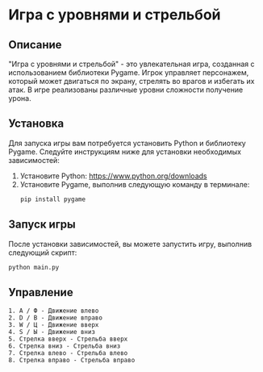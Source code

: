 # Игра с уровнями и стрельбой

## Описание
"Игра с уровнями и стрельбой" - это увлекательная игра, созданная с использованием библиотеки Pygame. Игрок управляет персонажем, который может двигаться по экрану, стрелять во врагов и избегать их атак. В игре реализованы различные уровни сложности получение урона.

## Установка
Для запуска игры вам потребуется установить Python и библиотеку Pygame. Следуйте инструкциям ниже для установки необходимых зависимостей:

1. Установите Python: https://www.python.org/downloads
2. Установите Pygame, выполнив следующую команду в терминале:
    ```bash
    pip install pygame
    ```

## Запуск игры
После установки зависимостей, вы можете запустить игру, выполнив следующий скрипт:

```bash
python main.py
```
## Управление

    1. A / Ф - Движение влево
    2. D / В - Движение вправо
    3. W / Ц - Движение вверх
    4. S / Ы - Движение вниз
    5. Стрелка вверх - Стрельба вверх
    6. Стрелка вниз - Стрельба вниз
    7. Стрелка влево - Стрельба влево
    8. Стрелка вправо - Стрельба вправо
